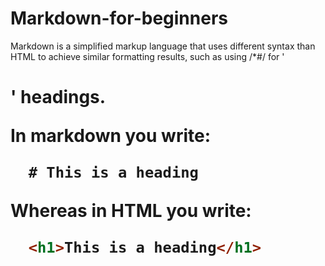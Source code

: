 # Markdown-for-beginners

Markdown is a simplified markup language that uses different syntax than HTML to achieve similar formatting results, such as using /*#/ for '<h1>' headings.

In markdown you write:

```markdown
  # This is a heading
```
 Whereas in HTML you write:

```html
  <h1>This is a heading</h1>
```